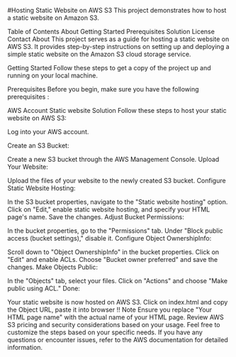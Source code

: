 #Hosting Static Website on AWS S3
This project demonstrates how to host a static website on Amazon S3.

Table of Contents
About
Getting Started
Prerequisites
Solution
License
Contact
About
This project serves as a guide for hosting a static website on AWS S3. It provides step-by-step instructions on setting up and deploying a simple static website on the Amazon S3 cloud storage service.

Getting Started
Follow these steps to get a copy of the project up and running on your local machine.

Prerequisites
Before you begin, make sure you have the following prerequisites :

AWS Account
Static website
Solution
Follow these steps to host your static website on AWS S3:

Log into your AWS account.

Create an S3 Bucket:

Create a new S3 bucket through the AWS Management Console.
Upload Your Website:

Upload the files of your website to the newly created S3 bucket.
Configure Static Website Hosting:

In the S3 bucket properties, navigate to the "Static website hosting" option.
Click on "Edit," enable static website hosting, and specify your HTML page's name. Save the changes.
Adjust Bucket Permissions:

In the bucket properties, go to the "Permissions" tab.
Under "Block public access (bucket settings)," disable it.
Configure Object OwnershipInfo:

Scroll down to "Object OwnershipInfo" in the bucket properties.
Click on "Edit" and enable ACLs. Choose "Bucket owner preferred" and save the changes.
Make Objects Public:

In the "Objects" tab, select your files.
Click on "Actions" and choose "Make public using ACL."
Done:

Your static website is now hosted on AWS S3.
Click on index.html and copy the Object URL, paste it into browser !!
Note
Ensure you replace "Your HTML page name" with the actual name of your HTML page.
Review AWS S3 pricing and security considerations based on your usage.
Feel free to customize the steps based on your specific needs. If you have any questions or encounter issues, refer to the AWS documentation for detailed information.
